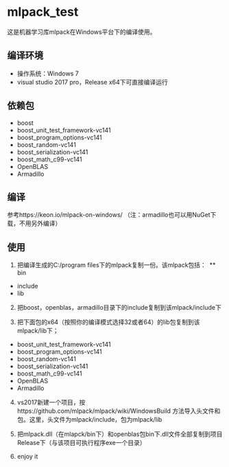 # mlpack_test
这是机器学习库mlpack在Windows平台下的编译使用。

## 编译环境
* 操作系统：Windows 7
* visual studio 2017 pro，Release x64下可直接编译运行

## 依赖包
* boost
* boost_unit_test_framework-vc141
* boost_program_options-vc141
* boost_random-vc141
* boost_serialization-vc141
* boost_math_c99-vc141
* OpenBLAS
* Armadillo

## 编译
参考https://keon.io/mlpack-on-windows/ （注：armadillo也可以用NuGet下载，不用另外编译）

## 使用
1. 把编译生成的C:/program files下的mlpack复制一份。该mlpack包括：
  ** bin
  * include
  * lib

2. 把boost，openblas，armadillo目录下的include复制到该mlpack/include下

3. 把下面包的x64（按照你的编译模式选择32或者64）的lib包复制到该mlpack/lib下；
* boost_unit_test_framework-vc141
* boost_program_options-vc141
* boost_random-vc141
* boost_serialization-vc141
* boost_math_c99-vc141
* OpenBLAS
* Armadillo

4. vs2017新建一个项目，按https://github.com/mlpack/mlpack/wiki/WindowsBuild 方法导入头文件和包。这里，头文件为mlpack/include，包为mlpack/lib

5. 把mlpack.dll（在mlapck/bin下）和openblas包bin下.dll文件全部复制到项目Release下（与该项目可执行程序exe一个目录）

6. enjoy it

